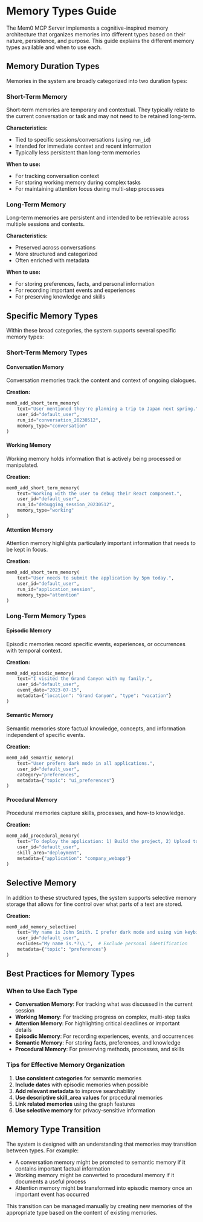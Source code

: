 # Memory Types Guide

The Mem0 MCP Server implements a cognitive-inspired memory architecture that organizes memories into different types based on their nature, persistence, and purpose. This guide explains the different memory types available and when to use each.

## Memory Duration Types

Memories in the system are broadly categorized into two duration types:

### Short-Term Memory

Short-term memories are temporary and contextual. They typically relate to the current conversation or task and may not need to be retained long-term.

**Characteristics:**
- Tied to specific sessions/conversations (using `run_id`)
- Intended for immediate context and recent information
- Typically less persistent than long-term memories

**When to use:**
- For tracking conversation context
- For storing working memory during complex tasks
- For maintaining attention focus during multi-step processes

### Long-Term Memory

Long-term memories are persistent and intended to be retrievable across multiple sessions and contexts.

**Characteristics:**
- Preserved across conversations
- More structured and categorized
- Often enriched with metadata

**When to use:**
- For storing preferences, facts, and personal information
- For recording important events and experiences
- For preserving knowledge and skills

## Specific Memory Types

Within these broad categories, the system supports several specific memory types:

### Short-Term Memory Types

#### Conversation Memory

Conversation memories track the content and context of ongoing dialogues.

**Creation:**
```python
mem0_add_short_term_memory(
    text="User mentioned they're planning a trip to Japan next spring.",
    user_id="default_user",
    run_id="conversation_20230512",
    memory_type="conversation"
)
```

#### Working Memory

Working memory holds information that is actively being processed or manipulated.

**Creation:**
```python
mem0_add_short_term_memory(
    text="Working with the user to debug their React component.",
    user_id="default_user",
    run_id="debugging_session_20230512",
    memory_type="working"
)
```

#### Attention Memory

Attention memory highlights particularly important information that needs to be kept in focus.

**Creation:**
```python
mem0_add_short_term_memory(
    text="User needs to submit the application by 5pm today.",
    user_id="default_user",
    run_id="application_session",
    memory_type="attention"
)
```

### Long-Term Memory Types

#### Episodic Memory

Episodic memories record specific events, experiences, or occurrences with temporal context.

**Creation:**
```python
mem0_add_episodic_memory(
    text="I visited the Grand Canyon with my family.",
    user_id="default_user",
    event_date="2023-07-15",
    metadata={"location": "Grand Canyon", "type": "vacation"}
)
```

#### Semantic Memory

Semantic memories store factual knowledge, concepts, and information independent of specific events.

**Creation:**
```python
mem0_add_semantic_memory(
    text="User prefers dark mode in all applications.",
    user_id="default_user",
    category="preferences",
    metadata={"topic": "ui_preferences"}
)
```

#### Procedural Memory

Procedural memories capture skills, processes, and how-to knowledge.

**Creation:**
```python
mem0_add_procedural_memory(
    text="To deploy the application: 1) Build the project, 2) Upload to the server, 3) Restart the service.",
    user_id="default_user",
    skill_area="deployment",
    metadata={"application": "company_webapp"}
)
```

## Selective Memory

In addition to these structured types, the system supports selective memory storage that allows for fine control over what parts of a text are stored.

**Creation:**
```python
mem0_add_memory_selective(
    text="My name is John Smith. I prefer dark mode and using vim keybindings in my IDE.",
    user_id="default_user",
    excludes="My name is.*?\\.",  # Exclude personal identification
    metadata={"topic": "preferences"}
)
```

## Best Practices for Memory Types

### When to Use Each Type

- **Conversation Memory**: For tracking what was discussed in the current session
- **Working Memory**: For tracking progress on complex, multi-step tasks
- **Attention Memory**: For highlighting critical deadlines or important details
- **Episodic Memory**: For recording experiences, events, and occurrences
- **Semantic Memory**: For storing facts, preferences, and knowledge
- **Procedural Memory**: For preserving methods, processes, and skills

### Tips for Effective Memory Organization

1. **Use consistent categories** for semantic memories
2. **Include dates** with episodic memories when possible
3. **Add relevant metadata** to improve searchability
4. **Use descriptive skill_area values** for procedural memories
5. **Link related memories** using the graph features
6. **Use selective memory** for privacy-sensitive information

## Memory Type Transition

The system is designed with an understanding that memories may transition between types. For example:

- A conversation memory might be promoted to semantic memory if it contains important factual information
- Working memory might be converted to procedural memory if it documents a useful process
- Attention memory might be transformed into episodic memory once an important event has occurred

This transition can be managed manually by creating new memories of the appropriate type based on the content of existing memories. 